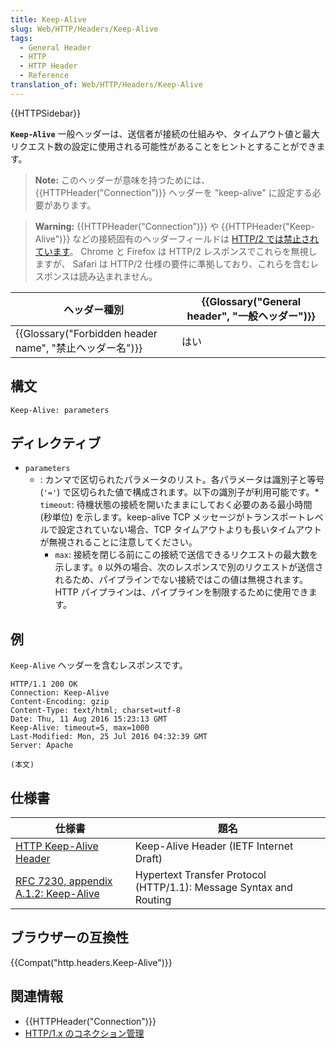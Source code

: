 ```yaml
---
title: Keep-Alive
slug: Web/HTTP/Headers/Keep-Alive
tags:
  - General Header
  - HTTP
  - HTTP Header
  - Reference
translation_of: Web/HTTP/Headers/Keep-Alive
---
```

{{HTTPSidebar}}

**`Keep-Alive`** 一般ヘッダーは、送信者が接続の仕組みや、タイムアウト値と最大リクエスト数の設定に使用される可能性があることをヒントとすることができます。

> **Note:** このヘッダーが意味を持つためには、 {{HTTPHeader("Connection")}} ヘッダーを "keep-alive" に設定する必要があります。

> **Warning:** {{HTTPHeader("Connection")}} や {{HTTPHeader("Keep-Alive")}} などの接続固有のヘッダーフィールドは [HTTP/2 では禁止されています](https://tools.ietf.org/html/rfc7540#section-8.1.2.2)。 Chrome と Firefox は HTTP/2 レスポンスでこれらを無視しますが、 Safari は HTTP/2 仕様の要件に準拠しており、これらを含むレスポンスは読み込まれません。

| ヘッダー種別                                                                         | {{Glossary("General header", "一般ヘッダー")}} |
| ------------------------------------------------------------------------------------ | -------------------------------------------------------------------- |
| {{Glossary("Forbidden header name", "禁止ヘッダー名")}} | はい                                                                 |

## 構文

    Keep-Alive: parameters

## ディレクティブ

- `parameters`
  - : カンマで区切られたパラメータのリスト。各パラメータは識別子と等号 (`'='`) で区切られた値で構成されます。以下の識別子が利用可能です。\* `timeout`: 待機状態の接続を開いたままにしておく必要のある最小時間 (秒単位) を示します。keep-alive TCP メッセージがトランスポートレベルで設定されていない場合、TCP タイムアウトよりも長いタイムアウトが無視されることに注意してください。
    - `max`: 接続を閉じる前にこの接続で送信できるリクエストの最大数を示します。`0` 以外の場合、次のレスポンスで別のリクエストが送信されるため、パイプラインでない接続ではこの値は無視されます。HTTP パイプラインは、パイプラインを制限するために使用できます。

## 例

`Keep-Alive` ヘッダーを含むレスポンスです。

    HTTP/1.1 200 OK
    Connection: Keep-Alive
    Content-Encoding: gzip
    Content-Type: text/html; charset=utf-8
    Date: Thu, 11 Aug 2016 15:23:13 GMT
    Keep-Alive: timeout=5, max=1000
    Last-Modified: Mon, 25 Jul 2016 04:32:39 GMT
    Server: Apache

    (本文)

## 仕様書

| 仕様書                                                                                             | 題名                                                               |
| -------------------------------------------------------------------------------------------------- | ------------------------------------------------------------------ |
| [HTTP Keep-Alive Header](https://tools.ietf.org/html/draft-thomson-hybi-http-timeout-03#section-2) | Keep-Alive Header (IETF Internet Draft)                            |
| [RFC 7230, appendix A.1.2: Keep-Alive](https://tools.ietf.org/html/rfc7230#appendix-A.1.2)         | Hypertext Transfer Protocol (HTTP/1.1): Message Syntax and Routing |

## ブラウザーの互換性

{{Compat("http.headers.Keep-Alive")}}

## 関連情報

- {{HTTPHeader("Connection")}}
- [HTTP/1.x のコネクション管理](/ja/docs/Web/HTTP/Connection_management_in_HTTP_1.x)
